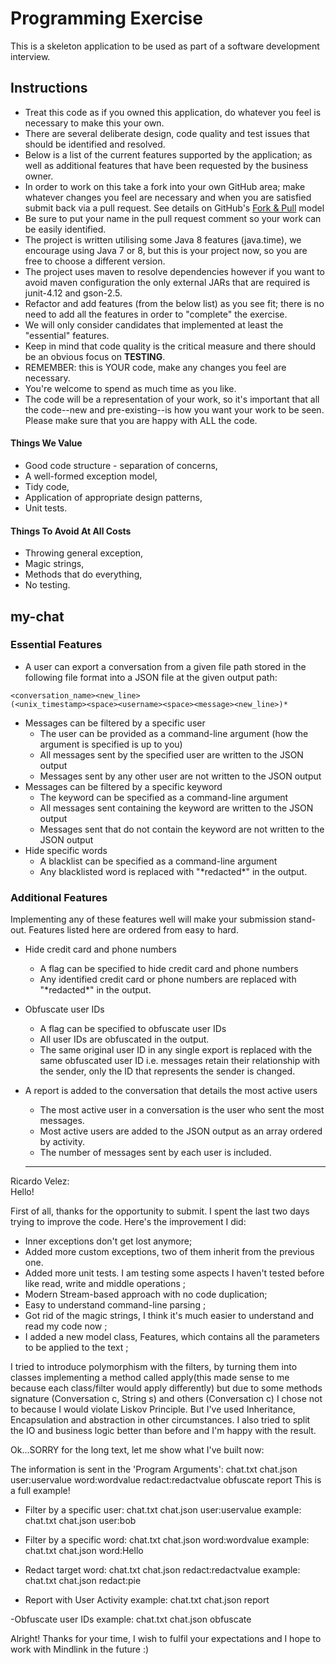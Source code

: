 Programming Exercise
====================

This is a skeleton application to be used as part of a software development interview.

Instructions
------------

* Treat this code as if you owned this application, do whatever you feel is necessary to make this your own.
* There are several deliberate design, code quality and test issues that should be identified and resolved.
* Below is a list of the current features supported by the application; as well as additional features that have been requested by the business owner.
* In order to work on this take a fork into your own GitHub area; make whatever changes you feel are necessary and when you are satisfied submit back via a pull request. See details on GitHub's [Fork & Pull](https://help.github.com/articles/using-pull-requests) model
* Be sure to put your name in the pull request comment so your work can be easily identified.
* The project is written utilising some Java 8 features (java.time), we encourage using Java 7 or 8, but this is your project now, so you are free to choose a different version.
* The project uses maven to resolve dependencies however if you want to avoid maven configuration the only external JARs that are required is junit-4.12 and gson-2.5.
* Refactor and add features (from the below list) as you see fit; there is no need to add all the features in order to "complete" the exercise.
* We will only consider candidates that implemented at least the "essential" features.
* Keep in mind that code quality is the critical measure and there should be an obvious focus on __TESTING__.
* REMEMBER: this is YOUR code, make any changes you feel are necessary.
* You're welcome to spend as much time as you like.
* The code will be a representation of your work, so it's important that all the code--new and pre-existing--is how you want your work to be seen.  Please make sure that you are happy with ALL the code.

#### Things We Value

* Good code structure - separation of concerns,
* A well-formed exception model,
* Tidy code,
* Application of appropriate design patterns,
* Unit tests.

#### Things To Avoid At All Costs

* Throwing general exception,
* Magic strings,
* Methods that do everything,
* No testing.

my-chat
-------

### Essential Features

* A user can export a conversation from a given file path stored in the following file format into a JSON file at the given output path:
```
<conversation_name><new_line>
(<unix_timestamp><space><username><space><message><new_line>)*
```
* Messages can be filtered by a specific user
    * The user can be provided as a command-line argument (how the argument is specified is up to you)
    * All messages sent by the specified user are written to the JSON output
    * Messages sent by any other user are not written to the JSON output
* Messages can be filtered by a specific keyword
    * The keyword can be specified as a command-line argument
    * All messages sent containing the keyword are written to the JSON output
    * Messages sent that do not contain the keyword are not written to the JSON output
* Hide specific words
    * A blacklist can be specified as a command-line argument
    * Any blacklisted word is replaced with "\*redacted\*" in the output.

### Additional Features

Implementing any of these features well will make your submission stand-out. Features listed here are ordered from easy to hard.

* Hide credit card and phone numbers
    * A flag can be specified to hide credit card and phone numbers
    * Any identified credit card or phone numbers are replaced with "\*redacted\*" in the output.
* Obfuscate user IDs
    * A flag can be specified to obfuscate user IDs
    * All user IDs are obfuscated in the output.
    * The same original user ID in any single export is replaced with the same obfuscated user ID i.e. messages retain their relationship with the sender, only the ID that represents the sender is changed.
* A report is added to the conversation that details the most active users
    * The most active user in a conversation is the user who sent the most messages.
    * Most active users are added to the JSON output as an array ordered by activity.
    * The number of messages sent by each user is included.
    
    -----------------------------------------------------------------------------------------
Ricardo Velez:    
Hello!

First of all, thanks for the opportunity to submit. I spent the last two days trying to improve the code.
Here's the improvement I did:
- Inner exceptions don't get lost anymore;
- Added more custom exceptions, two of them inherit from the previous one.
- Added more unit tests. I am testing some aspects I haven't tested before like read, write and middle operations ;
- Modern Stream-based approach with no code duplication;
- Easy to understand command-line parsing ;
- Got rid of the magic strings, I think it's much easier to understand and read my code now ;
- I added a new model class, Features, which contains all the parameters to be applied to the text ;

I tried to introduce polymorphism with the filters, by turning them into classes implementing a method called apply(this made sense to me because each class/filter would apply differently) but due to some methods signature (Conversation c, String s) and others (Conversation c) I chose not to because I would violate Liskov Principle. But I've used Inheritance, Encapsulation and abstraction in other circumstances.
I also tried to split the IO and business logic better than before and I'm happy with the result.

Ok...SORRY for the long text, let me show what I've built now:

The information is sent in the 'Program Arguments':
chat.txt chat.json user:uservalue word:wordvalue redact:redactvalue obfuscate report 
This is a full example!

- Filter by a specific user:
chat.txt chat.json user:uservalue
example: chat.txt chat.json user:bob

- Filter by a specific word:
chat.txt chat.json word:wordvalue
example: chat.txt chat.json word:Hello

- Redact target word:
chat.txt chat.json redact:redactvalue
example: chat.txt chat.json redact:pie

- Report with User Activity
example: chat.txt chat.json report

-Obfuscate user IDs
example: chat.txt chat.json obfuscate

Alright! Thanks for your time, I wish to fulfil your expectations and I hope to work with Mindlink in the future :) 
